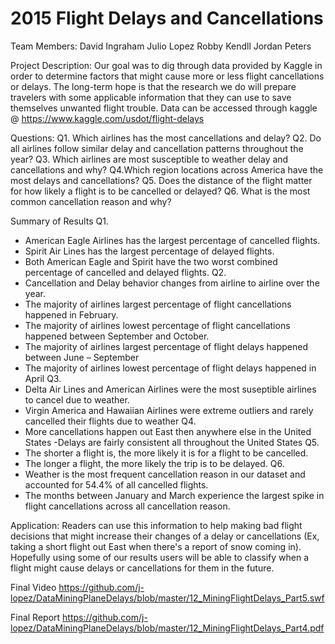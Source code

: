 2015 Flight Delays and Cancellations
====================================
Team Members:
  David Ingraham
  Julio Lopez
  Robby Kendll 
  Jordan Peters

Project Description:
  Our goal was to dig through data provided by Kaggle in order to determine factors that might cause more or less flight cancellations or delays. The long-term hope is that the research we do will prepare travelers with some applicable information that they can use to save themselves unwanted flight trouble. 
Data can be accessed through kaggle @ https://www.kaggle.com/usdot/flight-delays

Questions:
Q1. Which airlines has the most cancellations and delay? 
Q2. Do all airlines follow similar delay and cancellation patterns throughout the year?
Q3. Which airlines are most susceptible to weather delay and cancellations and why?
Q4.Which region locations across America have the most delays and cancellations?
Q5. Does the distance of the flight matter for how likely a flight is to be cancelled or delayed?
Q6. What is the most common cancellation reason and why?
 
Summary of Results
Q1. 
- American Eagle Airlines has the largest percentage of cancelled flights.
- Spirit Air Lines has the largest percentage of delayed flights.
- Both American Eagle and Spirit have the two worst combined percentage of cancelled and delayed flights.
Q2. 
- Cancellation and Delay behavior changes from airline to airline over the year.
- The majority of airlines largest percentage of flight cancellations happened in February.
- The majority of airlines lowest percentage of flight cancellations happened between September and October.
- The majority of airlines largest percentage of flight delays happened between June – September
- The majority of airlines lowest percentage of flight delays happened in April
Q3. 
- Delta Air Lines and American Airlines were the most suseptible airlines to cancel due to weather.
- Virgin America and Hawaiian Airlines were extreme outliers and rarely cancelled their flights due to weather
Q4. 
- More cancellations happen out East then anywhere else in the United States 
-Delays are fairly consistent all throughout the United States
Q5. 
- The shorter a flight is, the more likely it is for a flight to be cancelled. 
- The longer a flight, the more likely the trip is to be delayed.
Q6.
- Weather is the most frequent cancellation reason in our dataset and accounted for 54.4% of all cancelled flights.
- The months between January and March experience the largest spike in flight cancellations across all cancellation reason.

Application:
     Readers can use this information to help making bad flight decisions that might increase their changes of a delay or cancellations (Ex, taking a short flight out East when there's a report of snow coming in). Hopefully using some of our results users will be able to classify when a flight might cause delays or cancellations for them in the future. 
     
Final Video
https://github.com/j-lopez/DataMiningPlaneDelays/blob/master/12_MiningFlightDelays_Part5.swf

Final Report
https://github.com/j-lopez/DataMiningPlaneDelays/blob/master/12_MiningFlightDelays_Part4.pdf

